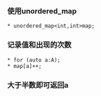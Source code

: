 ### 使用unordered_map
    * unordered_map<int,int>map;
### 记录值和出现的次数
    * for (auto a:A);
    * map[a]++;
### 大于半数即可返回a
